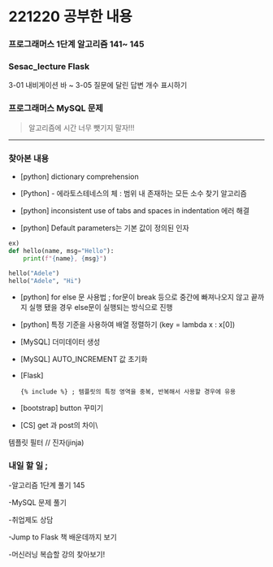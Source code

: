 # 221220 공부한 내용

### 프로그래머스 1단계 알고리즘 141~ 145

### Sesac_lecture Flask

3-01 내비게이션 바 ~
3-05 질문에 달린 답변 개수 표시하기

### 프로그래머스 MySQL 문제

> 알고리즘에 시간 너무 뺏기지 말자!!!

---

### 찾아본 내용

- [python] dictionary comprehension

- [Python] - 에라토스테네스의 체 : 범위 내 존재하는 모든 소수 찾기 알고리즘

- [python] inconsistent use of tabs and spaces in indentation 에러 해결

- [python] Default parameters는 기본 값이 정의된 인자

```python
ex)
def hello(name, msg="Hello"):
    print(f"{name}, {msg}")

hello("Adele")
hello("Adele", "Hi")
```

- [python] for else 문 사용법 ; for문이 break 등으로 중간에 빠져나오지 않고 끝까지 실행 됐을 경우 else문이 실행되는 방식으로 진행

- [python] 특정 기준을 사용하여 배열 정렬하기 (key = lambda x : x[0])

- [MySQL] 더미데이터 생성

- [MySQL] AUTO_INCREMENT 값 초기화

- [Flask]

  ```
  {% include %} ; 템플릿의 특정 영역을 중복, 반복해서 사용할 경우에 유용
  ```

- [bootstrap] button 꾸미기

- [CS] get 과 post의 차이\

템플릿 필터 // 진자(jinja)

### 내일 할 일 ;

-알고리즘 1단계 풀기 145

-MySQL 문제 풀기

-취업제도 상담

-Jump to Flask 책 배운데까지 보기

-머신러닝 복습할 강의 찾아보기!
